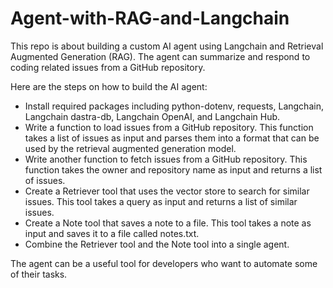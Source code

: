 # Agent-with-RAG-and-Langchain


This repo is about building a custom AI agent using Langchain and Retrieval Augmented Generation (RAG). The agent can summarize and respond to coding related issues from a GitHub repository.

Here are the steps on how to build the AI agent:

- Install required packages including python-dotenv, requests, Langchain, Langchain dastra-db, Langchain OpenAI, and Langchain Hub.
- Write a function to load issues from a GitHub repository. This function takes a list of issues as input and parses them into a format that can be used by the retrieval augmented generation model.
- Write another function to fetch issues from a GitHub repository. This function takes the owner and repository name as input and returns a list of issues.
- Create a Retriever tool that uses the vector store to search for similar issues. This tool takes a query as input and returns a list of similar issues.
- Create a Note tool that saves a note to a file. This tool takes a note as input and saves it to a file called notes.txt.
- Combine the Retriever tool and the Note tool into a single agent.


The agent can be a useful tool for developers who want to automate some of their tasks.
